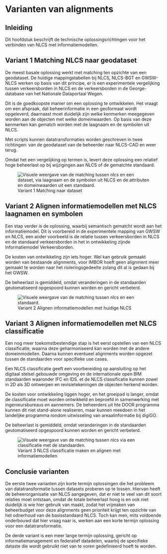 # Varianten van alignments

## Inleiding
Dit hoofdstuk beschrijft de technische oplossingsrichtingen voor het verbinden van NLCS met informatiemodellen. 


## Variant 1 Matching NLCS naar geodataset

De meest basale oplossing werkt met matching ten opzichte van een geodataset. 
De huidige mappingstabellen bij NLCS, NLCS-BGT en GWSW-NLCS werken op basis van dit principe, er is een experimentele vergelijking tussen verkeersborden in NLCS en de verkeersborden in de George-database van het Nationale Dataportaal Wegen. 

Dit is de goedkoopste manier om een oplossing te ontwikkelen. 
Het vraagt om een afspraak, dat beheerinformatie in een geoformaat wordt opgeleverd, daarnaast moet duidelijk zijn welke kenmerken meegegeven worden aan de objecten met welke domeinwaarden. Op basis van deze kenmerken kan gematch worden met de laagnaam en de symbolen uit NLCS.

Met scripts kunnen datatransformaties worden geschreven in twee richtingen: van de geodataset van de beheerder naar NLCS-CAD en weer terug. 

Omdat het een vergelijking op termen is, levert deze oplossing een relatief hoge beheerlast op bij wijzigingen aan NLCS of de gematchte standaard.

<figure><img src="../images/matchingdataset.png" alt="Visuele weergave van de matching tussen nlcs en een dataset, via laagnaam en de symbolen uit NLCS en de attributen en domeinwaarden uit een standaard.">
<figcaption>Variant 1 Matching naar dataset</figcaption>
</figure>


## Variant 2 Alignen informatiemodellen met NLCS laagnamen en symbolen
Een stap verder is de oplossing, waarbij semantisch gematcht wordt aan het informatiemodel. 
Dit is voorbereid in de experimentele mapping van GWSW en NLCS, een ander voorbeeld is de relatie tussen verkeersborden in NLCS en de standaard verkeersborden in het in ontwikkeling zijnde Informatiemodel Verkeersborden.

De kosten van ontwikkeling zijn iets hoger. Wel kan gebruik gemaakt worden van bestaande alignments, voor IMBOR hoeft geen alignment meer gemaakt te worden naar het rioleringsgedeelte zolang dit al is gedaan bij het GWSW. 

De beheerlast is gemiddeld, omdat veranderingen in de standaarden geutomatiseerd opgespoord kunnen worden en gericht verbeterd. 


<figure><img src="../images/matchingnlcsbasis.png" alt="Visuele weergave van de matching tussen nlcs en een standaard.">
<figcaption>Variant 2 Alignen informatiemodellen met huidige NLCS</figcaption>
</figure>

## Variant 3 Alignen informatiemodellen met NLCS classificatie
Een nog meer toekomstbestendige stap is het eerst opstellen van een NLCS classificatie, waarna deze geharmoniseerd kan worden met de andere domeinmodellen. Daarna kunnen eventueel alignments worden opgezet tussen de standaarden voor specifieke use cases. 

Een NLCS classificatie geeft een voorbereiding op aansluiting op het digitaal stelsel gebouwde omgeving en de internationale open BIM standaarden waaronder IFC en IDS. et de NLCS classificatie kunnen zowel in 2D als 3D ontwerpen en revisietekeningen de objecten herkend worden. 

De kosten voor ontwikkeling liggen hoger, en het groeipad is langer, omdat de classificatie moet worden ontwikkeld en beproefd in samenwerking met ingenieursbureaus en aannemers. De beheerders uit hte DOOR programma kunnen dit niet stand-alone realiseren, maar kunnen meedoen in het landelijke programma rondom uitwisseling van areaalinformatie bij digiGO.

De beheerlast is gemiddeld, omdat veranderingen in de standaarden geutomatiseerd opgespoord kunnen worden en gericht verbeterd. 

<figure><img src="../images/classificatienlcs.png" alt="Visuele weergave van de matching tussen nlcs via een classificatie met de standaarden.">
<figcaption>Variant 3 NLCS classificatie maken en alignen met informatiemodellen</figcaption>
</figure>



## Conclusie varianten
De eerste twee varianten zijn korte termijn oplossingen die het probleem van datatransformatie tussen datasets proberen op te lossen. Hiervan heeft de beheerorganisatie van NLCS aangegeven, dat er niet te veel van dit soort relaties moet ontstaan, omdat de totale beheerlast hoog is en ook niet duidelijk is wie hier gebruik van maakt, zodat het vrijmaken van beheerbudget voor deze alignments geen prioriteit krijgt ten opzichte van het odnerhoud van de basisstandaard NLCS.
Toch kan men, mits voldoende onderbouwd dat hier vraag naar is, werken aan een korte termijn oplossing voor een datatransformatie.

De derde variant is een meer lange termijn oplossing, gericht op informatiemanagement en federatief datadelen, waarbij de specifieke dataste die wordt gebruikt niet van te voren gedefinieerd hoeft te worden.
